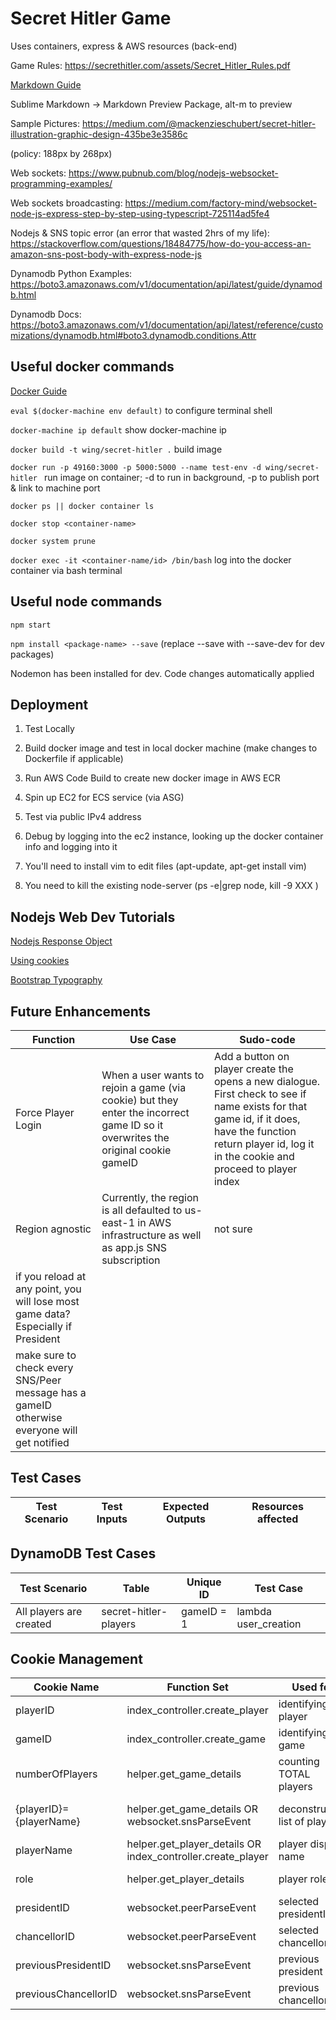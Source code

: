 # Secret Hitler Game

Uses containers, express & AWS resources (back-end)

Game Rules: https://secrethitler.com/assets/Secret_Hitler_Rules.pdf

[Markdown Guide](https://github.com/adam-p/markdown-here/wiki/Markdown-Cheatsheet)

Sublime Markdown -> Markdown Preview Package, alt-m to preview

Sample Pictures: https://medium.com/@mackenzieschubert/secret-hitler-illustration-graphic-design-435be3e3586c

(policy: 188px by 268px)

Web sockets: https://www.pubnub.com/blog/nodejs-websocket-programming-examples/

Web sockets broadcasting: https://medium.com/factory-mind/websocket-node-js-express-step-by-step-using-typescript-725114ad5fe4

Nodejs & SNS topic error (an error that wasted 2hrs of my life): https://stackoverflow.com/questions/18484775/how-do-you-access-an-amazon-sns-post-body-with-express-node-js

Dynamodb Python Examples: https://boto3.amazonaws.com/v1/documentation/api/latest/guide/dynamodb.html

Dynamodb Docs: https://boto3.amazonaws.com/v1/documentation/api/latest/reference/customizations/dynamodb.html#boto3.dynamodb.conditions.Attr


## Useful docker commands 
[Docker Guide](https://nodejs.org/en/docs/guides/nodejs-docker-webapp/)

`eval $(docker-machine env default)` to configure terminal shell

`docker-machine ip default` show docker-machine ip

`docker build -t wing/secret-hitler .` build image

`docker run -p 49160:3000 -p 5000:5000 --name test-env -d wing/secret-hitler ` run image on container; -d to run in background, -p to publish port & link to machine port

`docker ps || docker container ls`

`docker stop <container-name>`

`docker system prune`

`docker exec -it <container-name/id> /bin/bash` log into the docker container via bash terminal




## Useful node commands

`npm start`

`npm install <package-name> --save` (replace --save with --save-dev for dev packages)

Nodemon has been installed for dev. Code changes automatically applied



## Deployment

1. Test Locally

2. Build docker image and test in local docker machine (make changes to Dockerfile if applicable)

3. Run AWS Code Build to create new docker image in AWS ECR

4. Spin up EC2 for ECS service (via ASG)

5. Test via public IPv4 address

6. Debug by logging into the ec2 instance, looking up the docker container info and logging into it

7. You'll need to install vim to edit files (apt-update, apt-get install vim)

8. You need to kill the existing node-server (ps -e|grep node, kill -9 XXX )




## Nodejs Web Dev Tutorials

[Nodejs Response Object](https://www.tutorialspoint.com/nodejs/nodejs_response_object.htm)

[Using cookies](https://www.tutorialspoint.com/expressjs/expressjs_cookies.htm)

[Bootstrap Typography](https://www.w3schools.com/bootstrap/bootstrap_typography.asp)



## Future Enhancements


| Function        | Use Case           | Sudo-code  |
| --------------- |--------------------| -----------|
| Force Player Login| When a user wants to rejoin a game (via cookie) but they enter the incorrect game ID so it overwrites the original cookie gameID| Add a button on player create the opens a new dialogue. First check to see if name exists for that game id, if it does, have the function return player id, log it in the cookie and proceed to player index |
| Region agnostic| Currently, the region is all defaulted to us-east-1 in AWS infrastructure as well as app.js SNS subscription | not sure|
| if you reload at any point, you will lose most game data? Especially if President||
| make sure to check every SNS/Peer message has a gameID otherwise everyone will get notified||




## Test Cases

| Test Scenario   | Test Inputs        | Expected Outputs   | Resources affected |
| --------------- |--------------------| -------------------|--------------------|






## DynamoDB Test Cases


| Test Scenario   | Table    | Unique ID       | Test Case |
| --------------- |----------| --------------- |-----------|
| All players are created | secret-hitler-players | gameID = 1 | lambda user_creation|



## Cookie Management


|  Cookie Name  | Function Set | Used for | Source |
| ------------- |--------------| -------- | ------ |
| playerID | index_controller.create_player | identifying player| client input
| gameID | index_controller.create_game | identifying game| client input
| numberOfPlayers | helper.get_game_details | counting TOTAL players | DynamoDB.secret-hitler
| \{playerID\}=\{playerName\}| helper.get_game_details OR websocket.snsParseEvent | deconstructed list of players | DynamoDB.secret-hitler OR sns notification
| playerName | helper.get_player_details OR index_controller.create_player | player display name | DynamoDB.player OR client input
| role | helper.get_player_details | player role| DynamoDB.secret-hitler-players
| presidentID | websocket.peerParseEvent | selected presidentID | peer notification
| chancellorID | websocket.peerParseEvent | selected chancellorID | peer notification
| previousPresidentID | websocket.snsParseEvent | previous president ID | sns notification
| previousChancellorID | websocket.snsParseEvent | previous chancellor ID | sns notification


